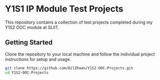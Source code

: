 # Y1S1 IP Module Test Projects

This repository contains a collection of test projects completed during my Y1S2 OOC module at SLIIT.

## Getting Started

Clone the repository to your local machine and follow the individual project instructions for setup and usage.

```bash
git clone https://github.com/DilZhaan/Y1S2-OOC-Projects.git
cd Y1S2-OOC-Projects
